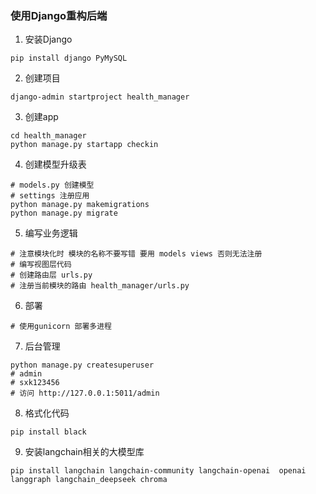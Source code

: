### 使用Django重构后端
1. 安装Django
```shell
pip install django PyMySQL
```

2. 创建项目
```shell
django-admin startproject health_manager
```

3. 创建app
```shell
cd health_manager
python manage.py startapp checkin
```

4. 创建模型升级表
```shell
# models.py 创建模型
# settings 注册应用
python manage.py makemigrations
python manage.py migrate
```

5. 编写业务逻辑
```shell
# 注意模块化时 模块的名称不要写错 要用 models views 否则无法注册
# 编写视图层代码
# 创建路由层 urls.py
# 注册当前模块的路由 health_manager/urls.py
```

6. 部署
```shell
# 使用gunicorn 部署多进程
```

7. 后台管理
```shell
python manage.py createsuperuser
# admin
# sxk123456
# 访问 http://127.0.0.1:5011/admin
```

8. 格式化代码
```shell
pip install black
```

9. 安装langchain相关的大模型库
```shell
pip install langchain langchain-community langchain-openai  openai langgraph langchain_deepseek chroma  
```